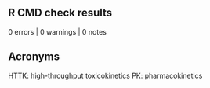 ## R CMD check results

0 errors | 0 warnings | 0 notes


## Acronyms

HTTK: high-throughput toxicokinetics
PK: pharmacokinetics
